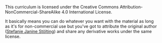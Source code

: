 This curriculum is licensed under the Creative Commons Attribution-NonCommercial-ShareAlike 4.0 International License.

It basically means you can do whatever you want with the material as long as it's for non-commercial use but you've got to attribute the original author ([Stefanie Janine Stölting](https://github.com/sjstoelting)) and share any derivative works under the same license.
